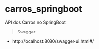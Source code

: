# carros_springboot
API dos Carros no SpringBoot


> Swagger
- http://localhost:8080/swagger-ui.html#/
